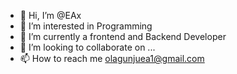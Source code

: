 - 👋 Hi, I’m @EAx
- 👀 I’m interested in Programming
- 🌱 I’m currently a frontend and  Backend Developer
- 💞️ I’m looking to collaborate on ...
- 📫 How to reach me olagunjuea1@gmail.com

<!---
olagunjuea1/olagunjuea1 is a ✨ special ✨ repository because its `README.md` (this file) appears on your GitHub profile.
You can click the Preview link to take a look at your changes.
--->
